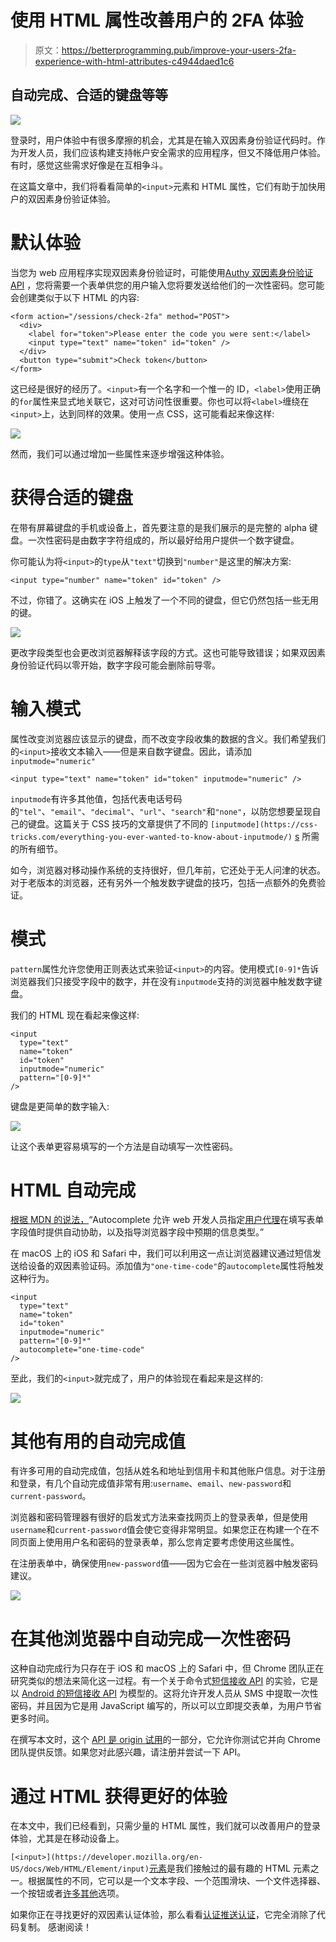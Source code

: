 # 使用 HTML 属性改善用户的 2FA 体验

> 原文：<https://betterprogramming.pub/improve-your-users-2fa-experience-with-html-attributes-c4944daed1c6>

## 自动完成、合适的键盘等等

![](img/223feab2600064b28610d07762a54e50.png)

登录时，用户体验中有很多摩擦的机会，尤其是在输入双因素身份验证代码时。作为开发人员，我们应该构建支持帐户安全需求的应用程序，但又不降低用户体验。有时，感觉这些需求好像是在互相争斗。

在这篇文章中，我们将看看简单的`<input>`元素和 HTML 属性，它们有助于加快用户的双因素身份验证体验。

# 默认体验

当您为 web 应用程序实现双因素身份验证时，可能使用[Authy 双因素身份验证 API](https://www.twilio.com/docs/authy/api) ，您将需要一个表单供您的用户输入您将要发送给他们的一次性密码。您可能会创建类似于以下 HTML 的内容:

```
<form action="/sessions/check-2fa" method="POST">
  <div>
    <label for="token">Please enter the code you were sent:</label>
    <input type="text" name="token" id="token" />
  </div>
  <button type="submit">Check token</button>
</form>
```

这已经是很好的经历了。`<input>`有一个名字和一个惟一的 ID，`<label>`使用正确的`for`属性来显式地关联它，这对可访问性很重要。你也可以将`<label>`缠绕在`<input>`上，达到同样的效果。使用一点 CSS，这可能看起来像这样:

![](img/7a656d43f003fba6a93bed158094e826.png)

然而，我们可以通过增加一些属性来逐步增强这种体验。

# 获得合适的键盘

在带有屏幕键盘的手机或设备上，首先要注意的是我们展示的是完整的 alpha 键盘。一次性密码是由数字字符组成的，所以最好给用户提供一个数字键盘。

你可能认为将`<input>`的`type`从`"text"`切换到`"number"`是这里的解决方案:

```
<input type="number" name="token" id="token" />
```

不过，你错了。这确实在 iOS 上触发了一个不同的键盘，但它仍然包括一些无用的键。

![](img/08c428d24177131b97c974adb9495aeb.png)

更改字段类型也会更改浏览器解释该字段的方式。这也可能导致错误；如果双因素身份验证代码以零开始，数字字段可能会删除前导零。

# 输入模式

属性改变浏览器应该显示的键盘，而不改变字段收集的数据的含义。我们希望我们的`<input>`接收文本输入——但是来自数字键盘。因此，请添加`inputmode="numeric"`

```
<input type="text" name="token" id="token" inputmode="numeric" />
```

`inputmode`有许多其他值，包括代表电话号码的`"tel"`、`"email"`、`"decimal"`、`"url"`、`"search"`和`"none"`，以防您想要呈现自己的键盘。这篇关于 CSS 技巧的文章提供了不同的 `[inputmode](https://css-tricks.com/everything-you-ever-wanted-to-know-about-inputmode/)` [s](https://css-tricks.com/everything-you-ever-wanted-to-know-about-inputmode/) 所需的所有细节。

如今，浏览器对移动操作系统的支持很好，但几年前，它还处于无人问津的状态。对于老版本的浏览器，还有另外一个触发数字键盘的技巧，包括一点额外的免费验证。

# 模式

`pattern`属性允许您使用正则表达式来验证`<input>`的内容。使用模式`[0-9]*`告诉浏览器我们只接受字段中的数字，并在没有`inputmode`支持的浏览器中触发数字键盘。

我们的 HTML 现在看起来像这样:

```
<input
  type="text"
  name="token"
  id="token"
  inputmode="numeric"
  pattern="[0-9]*"
/>
```

键盘是更简单的数字输入:

![](img/95e0fb814d7716f26be501a4f22959c9.png)

让这个表单更容易填写的一个方法是自动填写一次性密码。

# HTML 自动完成

[根据 MDN 的说法，](https://developer.mozilla.org/en-US/docs/Web/HTML/Attributes/autocomplete)“Autocomplete 允许 web 开发人员指定[用户代理](https://developer.mozilla.org/en-US/docs/Glossary/user_agent)在填写表单字段值时提供自动协助，以及指导浏览器字段中预期的信息类型。”

在 macOS 上的 iOS 和 Safari 中，我们可以利用这一点让浏览器建议通过短信发送给设备的双因素验证码。添加值为`"one-time-code"`的`autocomplete`属性将触发这种行为。

```
<input
  type="text"
  name="token"
  id="token"
  inputmode="numeric"
  pattern="[0-9]*"
  autocomplete="one-time-code"
/>
```

至此，我们的`<input>`就完成了，用户的体验现在看起来是这样的:

![](img/df27839d500341a3999bbb7866e784de.png)

# 其他有用的自动完成值

有许多可用的自动完成值，包括从姓名和地址到信用卡和其他账户信息。对于注册和登录，有几个自动完成值非常有用:`username`、`email`、`new-password`和`current-password`。

浏览器和密码管理器有很好的启发式方法来查找网页上的登录表单，但是使用`username`和`current-password`值会使它变得非常明显。如果您正在构建一个在不同页面上使用用户名和密码的登录表单，那么您肯定要考虑使用这些属性。

在注册表单中，确保使用`new-password`值——因为它会在一些浏览器中触发密码建议。

![](img/58c3536ad2b54bc23baba44f5001c8af.png)

# 在其他浏览器中自动完成一次性密码

这种自动完成行为只存在于 iOS 和 macOS 上的 Safari 中，但 Chrome 团队正在研究类似的想法来简化这一过程。有一个关于命令式[短信接收 API](https://github.com/samuelgoto/sms-receiver) 的实验，它是以 [Android 的短信接收 API](https://developers.google.com/identity/sms-retriever/request) 为模型的。这将允许开发人员从 SMS 中提取一次性密码，并且因为它是用 JavaScript 编写的，所以可以立即提交表单，为用户节省更多时间。

在撰写本文时，这个 [API 是 origin 试用](https://developers.chrome.com/origintrials/#/view_trial/607985949695016961)的一部分，它允许你测试它并向 Chrome 团队提供反馈。如果您对此感兴趣，请注册并尝试一下 API。

# 通过 HTML 获得更好的体验

在本文中，我们已经看到，只需少量的 HTML 属性，我们就可以改善用户的登录体验，尤其是在移动设备上。

`[<input>](https://developer.mozilla.org/en-US/docs/Web/HTML/Element/input)`[元素](https://developer.mozilla.org/en-US/docs/Web/HTML/Element/input)是我们接触过的最有趣的 HTML 元素之一。根据属性的不同，它可以是一个文本字段、一个范围滑块、一个文件选择器、一个按钮或者[许多其他](https://developer.mozilla.org/en-US/docs/Web/HTML/Element/input)选项。

如果你正在寻找更好的双因素认证体验，那么看看[认证推送认证](https://www.twilio.com/docs/authy/api/push-authentications)，它完全消除了代码复制。
感谢阅读！